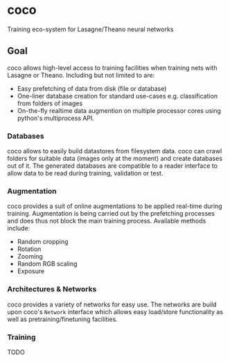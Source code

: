 # coco
Training eco-system for Lasagne/Theano neural networks

## Goal
coco allows high-level access to training facilities when training nets with Lasagne or Theano.
Including but not limited to are:
- Easy prefetching of data from disk (file or database)
- One-liner database creation for standard use-cases e.g. classification from folders of images
- On-the-fly realtime data augmention on multiple processor cores using python's multiprocess API.

### Databases
coco allows to easily build datastores from filesystem data. coco can crawl folders for suitable data (images only at the moment) and create databases out of it. The generated databases are compatible to a reader interface to allow data to be read during training, validation or test.

### Augmentation
coco provides a suit of online augmentations to be applied real-time during training. Augmentation is being carried out by the prefetching processes and does thus not block the main training process. Available methods include:
- Random cropping
- Rotation
- Zooming
- Random RGB scaling
- Exposure

### Architectures & Networks
coco provides a variety of networks for easy use. The networks are build upon coco's ```Network``` interface which allows easy load/store functionality as well as pretraining/finetuning facilities.

### Training
TODO
